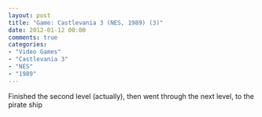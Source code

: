 ```yaml
---
layout: post
title: "Game: Castlevania 3 (NES, 1989) (3)"
date: 2012-01-12 00:00
comments: true
categories:
- "Video Games"
- "Castlevania 3"
- "NES"
- "1989"
---
```


Finished the second level (actually), then went through
the next level, to the pirate ship    

